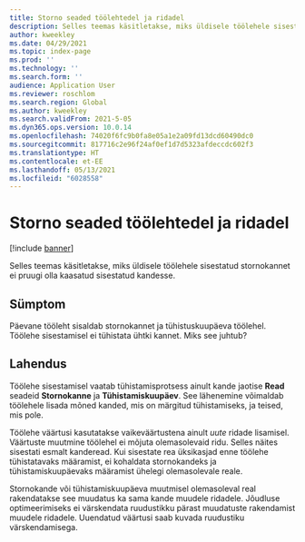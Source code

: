 ```yaml
---
title: Storno seaded töölehtedel ja ridadel
description: Selles teemas käsitletakse, miks üldisele töölehele sisestatud stornokannet ei pruugi olla kaasatud sisestatud kandesse.
author: kweekley
ms.date: 04/29/2021
ms.topic: index-page
ms.prod: ''
ms.technology: ''
ms.search.form: ''
audience: Application User
ms.reviewer: roschlom
ms.search.region: Global
ms.author: kweekley
ms.search.validFrom: 2021-5-05
ms.dyn365.ops.version: 10.0.14
ms.openlocfilehash: 74020f6fc9b0fa8e05a1e2a09fd13dcd60490dc0
ms.sourcegitcommit: 817716c2e96f24af0ef1d7d5323afdeccdc602f3
ms.translationtype: HT
ms.contentlocale: et-EE
ms.lasthandoff: 05/13/2021
ms.locfileid: "6028558"
---
```

# <a name="reverse-settings-on-journals-and-lines"></a>Storno seaded töölehtedel ja ridadel

[!include [banner](../includes/banner.md)]

Selles teemas käsitletakse, miks üldisele töölehele sisestatud stornokannet ei pruugi olla kaasatud sisestatud kandesse.  

## <a name="symptom"></a>Sümptom

Päevane tööleht sisaldab stornokannet ja tühistuskuupäeva töölehel. Töölehe sisestamisel ei tühistata ühtki kannet. Miks see juhtub?

## <a name="resolution"></a>Lahendus

Töölehe sisestamisel vaatab tühistamisprotsess ainult kande jaotise **Read** seadeid **Stornokanne** ja **Tühistamiskuupäev**. See lähenemine võimaldab töölehele lisada mõned kanded, mis on märgitud tühistamiseks, ja teised, mis pole.

Töölehe väärtusi kasutatakse vaikeväärtustena ainult *uute* ridade lisamisel. Väärtuste muutmine töölehel ei mõjuta olemasolevaid ridu. Selles näites sisestati esmalt kanderead. Kui sisestate rea üksikasjad enne töölehe tühistatavaks määramist, ei kohaldata stornokandeks ja tühistamiskuupäevaks määramist ühelegi olemasolevale reale.

Stornokande või tühistamiskuupäeva muutmisel olemasoleval real rakendatakse see muudatus ka sama kande muudele ridadele. Jõudluse optimeerimiseks ei värskendata ruudustikku pärast muudatuste rakendamist muudele ridadele. Uuendatud väärtusi saab kuvada ruudustiku värskendamisega.


